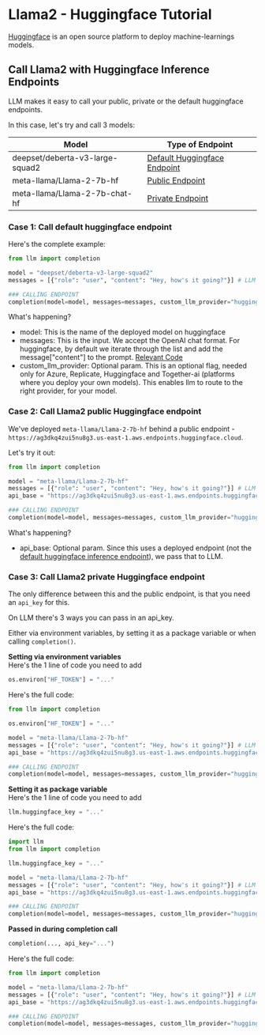 # Llama2 - Huggingface Tutorial 
[Huggingface](https://huggingface.co/) is an open source platform to deploy machine-learnings models. 

## Call Llama2 with Huggingface Inference Endpoints 
LLM makes it easy to call your public, private or the default huggingface endpoints. 

In this case, let's try and call 3 models:  

| Model                                   | Type of Endpoint |
| --------------------------------------- | ---------------- |
| deepset/deberta-v3-large-squad2         | [Default Huggingface Endpoint](#case-1-call-default-huggingface-endpoint) |
| meta-llama/Llama-2-7b-hf                | [Public Endpoint](#case-2-call-llama2-public-huggingface-endpoint)              |
| meta-llama/Llama-2-7b-chat-hf           | [Private Endpoint](#case-3-call-llama2-private-huggingface-endpoint)             |

### Case 1: Call default huggingface endpoint

Here's the complete example:

```python
from llm import completion 

model = "deepset/deberta-v3-large-squad2"
messages = [{"role": "user", "content": "Hey, how's it going?"}] # LLM follows the OpenAI format 

### CALLING ENDPOINT
completion(model=model, messages=messages, custom_llm_provider="huggingface")
```

What's happening? 
- model: This is the name of the deployed model on huggingface 
- messages: This is the input. We accept the OpenAI chat format. For huggingface, by default we iterate through the list and add the message["content"] to the prompt. [Relevant Code](https://github.com/hanzoai/llm/blob/6aff47083be659b80e00cb81eb783cb24db2e183/llm/llms/huggingface_restapi.py#L46)
- custom_llm_provider: Optional param. This is an optional flag, needed only for Azure, Replicate, Huggingface and Together-ai (platforms where you deploy your own models). This enables llm to route to the right provider, for your model. 

### Case 2: Call Llama2 public Huggingface endpoint

We've deployed `meta-llama/Llama-2-7b-hf` behind a public endpoint - `https://ag3dkq4zui5nu8g3.us-east-1.aws.endpoints.huggingface.cloud`.

Let's try it out: 
```python
from llm import completion 

model = "meta-llama/Llama-2-7b-hf"
messages = [{"role": "user", "content": "Hey, how's it going?"}] # LLM follows the OpenAI format 
api_base = "https://ag3dkq4zui5nu8g3.us-east-1.aws.endpoints.huggingface.cloud"

### CALLING ENDPOINT
completion(model=model, messages=messages, custom_llm_provider="huggingface", api_base=api_base)
```

What's happening? 
- api_base: Optional param. Since this uses a deployed endpoint (not the [default huggingface inference endpoint](https://github.com/hanzoai/llm/blob/6aff47083be659b80e00cb81eb783cb24db2e183/llm/llms/huggingface_restapi.py#L35)), we pass that to LLM. 

### Case 3: Call Llama2 private Huggingface endpoint

The only difference between this and the public endpoint, is that you need an `api_key` for this. 

On LLM there's 3 ways you can pass in an api_key. 

Either via environment variables, by setting it as a package variable or when calling `completion()`. 

**Setting via environment variables**  
Here's the 1 line of code you need to add 
```python
os.environ["HF_TOKEN"] = "..."
```

Here's the full code: 
```python
from llm import completion 

os.environ["HF_TOKEN"] = "..."

model = "meta-llama/Llama-2-7b-hf"
messages = [{"role": "user", "content": "Hey, how's it going?"}] # LLM follows the OpenAI format 
api_base = "https://ag3dkq4zui5nu8g3.us-east-1.aws.endpoints.huggingface.cloud"

### CALLING ENDPOINT
completion(model=model, messages=messages, custom_llm_provider="huggingface", api_base=api_base)
```

**Setting it as package variable**  
Here's the 1 line of code you need to add 
```python
llm.huggingface_key = "..."
```

Here's the full code: 
```python
import llm
from llm import completion 

llm.huggingface_key = "..."

model = "meta-llama/Llama-2-7b-hf"
messages = [{"role": "user", "content": "Hey, how's it going?"}] # LLM follows the OpenAI format 
api_base = "https://ag3dkq4zui5nu8g3.us-east-1.aws.endpoints.huggingface.cloud"

### CALLING ENDPOINT
completion(model=model, messages=messages, custom_llm_provider="huggingface", api_base=api_base)
```

**Passed in during completion call**  
```python
completion(..., api_key="...")
```

Here's the full code: 

```python
from llm import completion 

model = "meta-llama/Llama-2-7b-hf"
messages = [{"role": "user", "content": "Hey, how's it going?"}] # LLM follows the OpenAI format 
api_base = "https://ag3dkq4zui5nu8g3.us-east-1.aws.endpoints.huggingface.cloud"

### CALLING ENDPOINT
completion(model=model, messages=messages, custom_llm_provider="huggingface", api_base=api_base, api_key="...")
```
